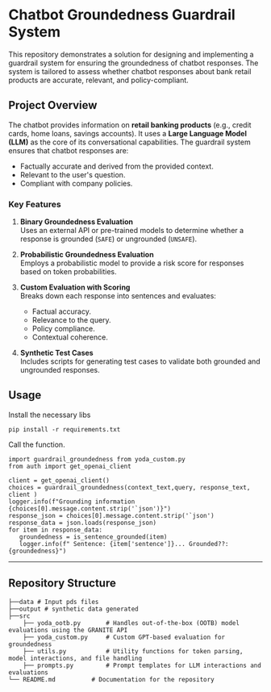 # Chatbot Groundedness Guardrail System

This repository demonstrates a solution for designing and implementing a guardrail system for ensuring the groundedness of chatbot responses. The system is tailored to assess whether chatbot responses about bank retail products are accurate, relevant, and policy-compliant.  

## Project Overview

The chatbot provides information on **retail banking products** (e.g., credit cards, home loans, savings accounts). It uses a **Large Language Model (LLM)** as the core of its conversational capabilities. The guardrail system ensures that chatbot responses are:
- Factually accurate and derived from the provided context.
- Relevant to the user's question.
- Compliant with company policies.

### Key Features
1. **Binary Groundedness Evaluation**  
   Uses an external API or pre-trained models to determine whether a response is grounded (`SAFE`) or ungrounded (`UNSAFE`).

2. **Probabilistic Groundedness Evaluation**  
   Employs a probabilistic model to provide a risk score for responses based on token probabilities.

3. **Custom Evaluation with Scoring**  
   Breaks down each response into sentences and evaluates:
   - Factual accuracy.
   - Relevance to the query.
   - Policy compliance.
   - Contextual coherence.

4. **Synthetic Test Cases**  
   Includes scripts for generating test cases to validate both grounded and ungrounded responses.

## Usage
Install the necessary libs
```
pip install -r requirements.txt
```

Call the function. 
```
import guardrail_groundedness from yoda_custom.py
from auth import get_openai_client

client = get_openai_client()
choices = guardrail_groundedness(context_text,query, response_text, client )
logger.info(f"Grounding information {choices[0].message.content.strip('`json')}")
response_json = choices[0].message.content.strip('`json')
response_data = json.loads(response_json)
for item in response_data:
   groundedness = is_sentence_grounded(item)
   logger.info(f" Sentence: {item['sentence']}... Grounded??: {groundedness}")

```
---

## Repository Structure

```plaintext
├──data # Input pds files
├──output # synthetic data generated
├──src
    ├── yoda_ootb.py       # Handles out-of-the-box (OOTB) model evaluations using the GRANITE API
    ├── yoda_custom.py     # Custom GPT-based evaluation for groundedness
    ├── utils.py           # Utility functions for token parsing, model interactions, and file handling
    ├── prompts.py         # Prompt templates for LLM interactions and evaluations
└── README.md          # Documentation for the repository
